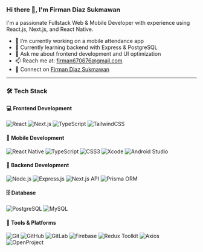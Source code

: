 ### Hi there 👋, I'm Firman Diaz Sukmawan

I'm a passionate Fullstack Web & Mobile Developer with experience using React.js, Next.js, and React Native.

- 🔭 I’m currently working on a mobile attendance app  
- 🌱 Currently learning backend with Express & PostgreSQL  
- 💬 Ask me about frontend development and UI optimization  
- 📫 Reach me at: [firman670676@gmail.com](mailto:firman670676@gmail.com)  
- 🔗 Connect on [Firman Diaz Sukmawan](https://www.linkedin.com/in/firman-diazsukmawan)

---

### 🛠 Tech Stack

#### 💻 Frontend Development
![React](https://img.shields.io/badge/React-20232A?style=for-the-badge&logo=react)
![Next.js](https://img.shields.io/badge/Next.js-000000?style=for-the-badge&logo=next.js)
![TypeScript](https://img.shields.io/badge/TypeScript-007ACC?style=for-the-badge&logo=typescript)
![TailwindCSS](https://img.shields.io/badge/TailwindCSS-06B6D4?style=for-the-badge&logo=tailwindcss)

#### 📱 Mobile Development
![React Native](https://img.shields.io/badge/React_Native-20232A?style=for-the-badge&logo=react)
![TypeScript](https://img.shields.io/badge/TypeScript-007ACC?style=for-the-badge&logo=typescript)
![CSS3](https://img.shields.io/badge/CSS-1572B6?style=for-the-badge&logo=css3)
![Xcode](https://img.shields.io/badge/Xcode-147EFB?style=for-the-badge&logo=xcode)
![Android Studio](https://img.shields.io/badge/Android_Studio-3DDC84?style=for-the-badge&logo=android-studio)

#### 🧠 Backend Development
![Node.js](https://img.shields.io/badge/Node.js-339933?style=for-the-badge&logo=nodedotjs)
![Express.js](https://img.shields.io/badge/Express.js-000000?style=for-the-badge&logo=express)
![Next.js API](https://img.shields.io/badge/Next.js_API-000000?style=for-the-badge&logo=next.js)
![Prisma ORM](https://img.shields.io/badge/Prisma-2D3748?style=for-the-badge&logo=prisma)

#### 🗄️ Database
![PostgreSQL](https://img.shields.io/badge/PostgreSQL-336791?style=for-the-badge&logo=postgresql)
![MySQL](https://img.shields.io/badge/MySQL-4479A1?style=for-the-badge&logo=mysql)

#### 🧰 Tools & Platforms
![Git](https://img.shields.io/badge/Git-F05032?style=for-the-badge&logo=git)
![GitHub](https://img.shields.io/badge/GitHub-181717?style=for-the-badge&logo=github)
![GitLab](https://img.shields.io/badge/GitLab-FC6D26?style=for-the-badge&logo=gitlab)
![Firebase](https://img.shields.io/badge/Firebase-FFCA28?style=for-the-badge&logo=firebase)
![Redux Toolkit](https://img.shields.io/badge/Redux_Toolkit-593D88?style=for-the-badge&logo=redux)
![Axios](https://img.shields.io/badge/Axios-5A29E4?style=for-the-badge&logo=axios)
![OpenProject](https://img.shields.io/badge/OpenProject-2875C9?style=for-the-badge&logo=openproject)

